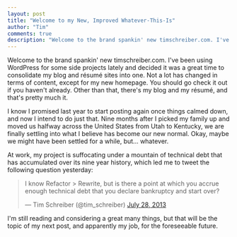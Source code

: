 ```yaml
--- 
layout: post
title: "Welcome to my New, Improved Whatever-This-Is"
author: "Tim"
comments: true
description: "Welcome to the brand spankin' new timschreiber.com. I've been using WordPress for some side projects lately and decided it was a great time to consolidate my blog and r&eacute;sum&eacute; sites into one. Not a lot has changed in terms of..."
---
```


Welcome to the brand spankin' new timschreiber.com. I've been using WordPress for some side projects lately and decided it was a great time to consolidate my blog and r&eacute;sum&eacute; sites into one. Not a lot has changed in terms of content, except for my new homepage. You should go check it out if you haven't already. Other than that, there's my blog and my r&eacute;sum&eacute;, and that's pretty much it.

I know I promised last year to start posting again once things calmed down, and now I intend to do just that. Nine months after I picked my family up and moved us halfway across the United States from Utah to Kentucky, we are finally settling into what I believe has become our new normal. Okay, maybe we might have been settled for a while, but... whatever.

At work, my project is suffocating under a mountain of technical debt that has accumulated over its nine year history, which led me to tweet the following question yesterday:

<blockquote class="twitter-tweet" lang="en"><p>I know Refactor &gt; Rewrite, but is there a point at which you accrue enough technical debt that you declare bankruptcy and start over?</p>&mdash; Tim Schreiber (@tim_schreiber) <a href="https://twitter.com/tim_schreiber/status/361330768972234753">July 28, 2013</a></blockquote>
<script async src="//platform.twitter.com/widgets.js" charset="utf-8"></script>

I'm still reading and considering a great many things, but that will be the topic of my next post, and apparently my job, for the foreseeable future.